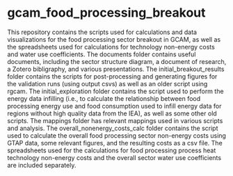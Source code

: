 # gcam_food_processing_breakout
This repository contains the scripts used for calculations and data visualizations for the food processing sector breakout in GCAM, as well as the spreadsheets used for calculations for technology non-energy costs and water use coefficients.
The documents folder contains useful documents, including the sector structure diagram, a document of research, a Zotero bibligraphy, and various presentations.
The initial_breakout_results folder contains the scripts for post-processing and generating figures for the validation runs (using output csvs) as well as an older script using rgcam.
The initial_exploration folder contains the script used to perform the energy data infilling (i.e., to calculate the relationship between food processing energy use and food consumption used to infill energy data for regions without high quality data from the IEA), as well as some other old scripts.
The mappings folder has relevant mappings used in various scripts and analysis.
The overall_nonenergy_costs_calc folder contains the script used to calculate the overall food processing sector non-energy costs using GTAP data, some relevant figures, and the resulting costs as a csv file.
The spreadsheets used for the calculations for food processing process heat technology non-energy costs and the overall sector water use coefficients are included separately.

